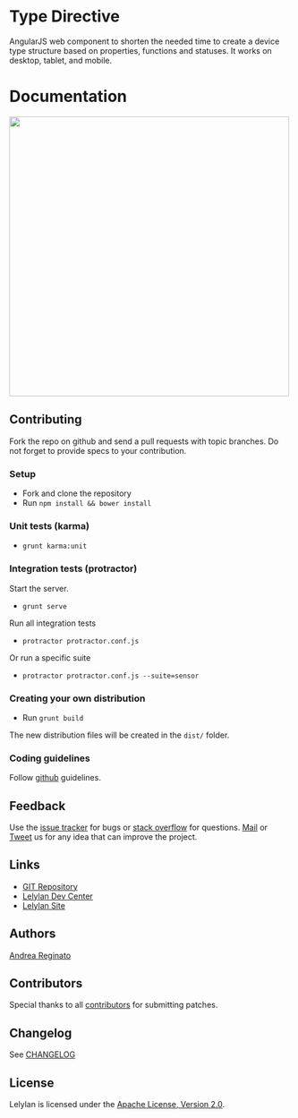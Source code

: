 # Type Directive

AngularJS web component to shorten the needed time to create a device type structure based on properties, functions and statuses. It works on desktop, tablet, and mobile.


# Documentation

<img src="http://i.imgur.com/DYJjEUj.png" width="500">

## Contributing

Fork the repo on github and send a pull requests with topic branches.
Do not forget to provide specs to your contribution.

### Setup

* Fork and clone the repository
* Run `npm install && bower install`

### Unit tests (karma)

* `grunt karma:unit`

### Integration tests (protractor)

Start the server.

* `grunt serve`

Run all integration tests

* `protractor protractor.conf.js`

Or run a specific suite

* `protractor protractor.conf.js --suite=sensor`

### Creating your own distribution

* Run `grunt build`

The new distribution files will be created in the `dist/` folder.

### Coding guidelines

Follow [github](https://github.com/styleguide/) guidelines.


## Feedback

Use the [issue tracker](http://github.com/lelylan/type-directive-ng/issues) for bugs or [stack overflow](http://stackoverflow.com/questions/tagged/lelylan) for questions.
[Mail](mailto:dev@lelylan.com) or [Tweet](http://twitter.com/lelylan) us for any idea that can improve the project.


## Links

* [GIT Repository](http://github.com/lelylan/type-directive-ng)
* [Lelylan Dev Center](http://dev.lelylan.com)
* [Lelylan Site](http://lelylan.com)


## Authors

[Andrea Reginato](https://www.linkedin.com/in/andreareginato)


## Contributors

Special thanks to all [contributors](https://github.com/lelylan/type-directive-ng/contributors)
for submitting patches.


## Changelog

See [CHANGELOG](https://github.com/lelylan/type-directive-ng/blob/master/CHANGELOG.md)


## License

Lelylan is licensed under the [Apache License, Version 2.0](http://www.apache.org/licenses/LICENSE-2.0).
